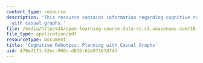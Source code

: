 ```yaml
---
content_type: resource
description: 'This resource contains information regarding cognitive robotics: Planning
  with casual graphs.'
file: /media/https%3A/open-learning-course-data-rc.s3.amazonaws.com/16-412j-cognitive-robotics-spring-2016/478e717152ec908cd81662e07167d745_MIT16_412JS16_L7.pdf
file_type: application/pdf
resourcetype: Document
title: 'Cognitive Robotics: Planning with Casual Graphs'
uid: 478e7171-52ec-908c-d816-62e07167d745
---
```

